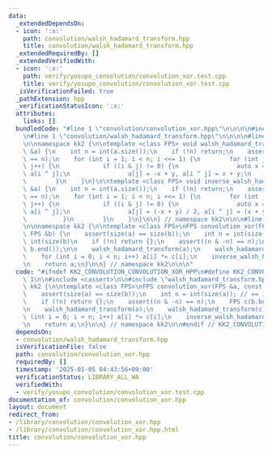 ```yaml
---
data:
  _extendedDependsOn:
  - icon: ':x:'
    path: convolution/walsh_hadamard_transform.hpp
    title: convolution/walsh_hadamard_transform.hpp
  _extendedRequiredBy: []
  _extendedVerifiedWith:
  - icon: ':x:'
    path: verify/yosupo_convolution/convolution_xor.test.cpp
    title: verify/yosupo_convolution/convolution_xor.test.cpp
  _isVerificationFailed: true
  _pathExtension: hpp
  _verificationStatusIcon: ':x:'
  attributes:
    links: []
  bundledCode: "#line 1 \"convolution/convolution_xor.hpp\"\n\n\n\n#include <cassert>\n\
    \n#line 1 \"convolution/walsh_hadamard_transform.hpp\"\n\n\n\n#line 5 \"convolution/walsh_hadamard_transform.hpp\"\
    \n\nnamespace kk2 {\n\ntemplate <class FPS> void walsh_hadamard_transform(FPS\
    \ &a) {\n    int n = int(a.size());\n    if (!n) return;\n    assert((n & -n)\
    \ == n);\n    for (int i = 1; i < n; i <<= 1) {\n        for (int j = 0; j < n;\
    \ j++) {\n            if ((i & j) != 0) {\n                auto x = a[j], y =\
    \ a[i ^ j];\n                a[j] = -x + y, a[i ^ j] = x + y;\n            }\n\
    \        }\n    }\n}\n\ntemplate <class FPS> void inverse_walsh_hadamard_transform(FPS\
    \ &a) {\n    int n = int(a.size());\n    if (!n) return;\n    assert((n & -n)\
    \ == n);\n    for (int i = 1; i < n; i <<= 1) {\n        for (int j = 0; j < n;\
    \ j++) {\n            if ((i & j) != 0) {\n                auto x = a[j], y =\
    \ a[i ^ j];\n                a[j] = (-x + y) / 2, a[i ^ j] = (x + y) / 2;\n  \
    \          }\n        }\n    }\n}\n\n} // namespace kk2\n\n\n#line 7 \"convolution/convolution_xor.hpp\"\
    \n\nnamespace kk2 {\n\ntemplate <class FPS>\nFPS convolution_xor(FPS &a, const\
    \ FPS &b) {\n    assert(size(a) == size(b));\n    int n = int(size(a)); // ==\
    \ int(size(b)\n    if (!n) return {};\n    assert((n & -n) == n);\n    FPS c(b.begin(),\
    \ b.end());\n\n    walsh_hadamard_transform(a);\n    walsh_hadamard_transform(c);\n\
    \    for (int i = 0; i < n; i++) a[i] *= c[i];\n    inverse_walsh_hadamard_transform(a);\n\
    \n    return a;\n}\n\n} // namespace kk2\n\n\n"
  code: "#ifndef KK2_CONVOLUTION_CONVOLUTION_XOR_HPP\n#define KK2_CONVOLUTION_CONVOLUTION_XOR_HPP\
    \ 1\n\n#include <cassert>\n\n#include \"walsh_hadamard_transform.hpp\"\n\nnamespace\
    \ kk2 {\n\ntemplate <class FPS>\nFPS convolution_xor(FPS &a, const FPS &b) {\n\
    \    assert(size(a) == size(b));\n    int n = int(size(a)); // == int(size(b)\n\
    \    if (!n) return {};\n    assert((n & -n) == n);\n    FPS c(b.begin(), b.end());\n\
    \n    walsh_hadamard_transform(a);\n    walsh_hadamard_transform(c);\n    for\
    \ (int i = 0; i < n; i++) a[i] *= c[i];\n    inverse_walsh_hadamard_transform(a);\n\
    \n    return a;\n}\n\n} // namespace kk2\n\n#endif // KK2_CONVOLUTION_CONVOLUTION_XOR_HPP\n"
  dependsOn:
  - convolution/walsh_hadamard_transform.hpp
  isVerificationFile: false
  path: convolution/convolution_xor.hpp
  requiredBy: []
  timestamp: '2025-01-05 04:43:56+09:00'
  verificationStatus: LIBRARY_ALL_WA
  verifiedWith:
  - verify/yosupo_convolution/convolution_xor.test.cpp
documentation_of: convolution/convolution_xor.hpp
layout: document
redirect_from:
- /library/convolution/convolution_xor.hpp
- /library/convolution/convolution_xor.hpp.html
title: convolution/convolution_xor.hpp
---
```

